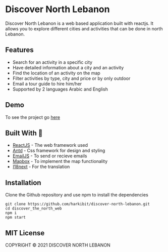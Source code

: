 # Discover North Lebanon

Discover North Lebanon is a web based application built with reactjs. It allows you to explore different cities and activities that can be done in north Lebanon.

## Features

- Search for an activity in a specific city
- Have detailed information about a city and an activity
- Find the location of an activity on the map
- Filter activities by type, city and price or by only outdoor
- Email a tour guide to hire him/her
- Supported by 2 languages Arabic and English

## Demo

To see the project go [here](https://discover-north-lebanon.netlify.app/)

## Built With 🔨
- [ReactJS](https://reactjs.org/) - The web framework used
- [Antd](https://ant.design/) - Css framework for design and styling
- [EmailJS](https://www.emailjs.com/) - To send or recieve emails
- [Mapbox](https://www.mapbox.com/) - To implement the map functionality 
- [I18next](https://react.i18next.com/) - For the translation 

## Installation

Clone the Github repository and use npm to install the dependencies

```
git clone https://github.com/harkibit/discover-north-lebanon.git
cd discover_the_north_web
npm i
npm start
```

## MIT License

COPYRIGHT © 2021 DISCOVER NORTH LEBANON
